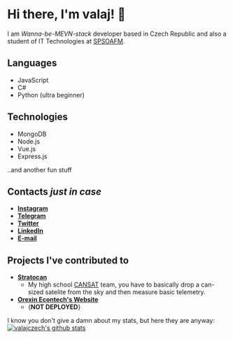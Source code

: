 # Hi there, I'm valaj! 👋

I am _Wanna-be-MEVN-stack_ developer based in Czech Republic and also a student of IT Technologies at [SPSOAFM](https://www.spsoafm.cz/).

## Languages
  - JavaScript
  - C# 
  - Python (ultra beginner)
  
## Technologies
  - MongoDB
  - Node.js
  - Vue.js
  - Express.js
 
  ..and another fun stuff

## Contacts _just in case_
  - **[Instagram](https://www.instagram.com/valaj_/)**
  - **[Telegram](https://t.me/valajczech)**
  - **[Twitter](https://twitter.com/valaj_)**
  - **[LinkedIn](https://www.linkedin.com/in/ji%C5%99%C3%AD-vala-b7261b1ab/)**
  - **[E-mail](mailto:jiri.vala11@gmail.com)**

## Projects I've contributed to
  - **[Stratocan](https://stratocan.eu/)**
    - My high school [CANSAT](https://www.esa.int/Education/CanSat) team, you have to basically drop a can-sized satelite from the sky and then measure basic telemetry.
  - **[Orexin Econtech's Website](www.notexistingwebsite.com)**
    - {**NOT DEPLOYED**}
  

I know you don't give a damn about my stats, but here they are anyway:
[![valajczech's github stats](https://github-readme-stats.vercel.app/api?username=valajczech)](https://github.com/anuraghazra/github-readme-stats)
